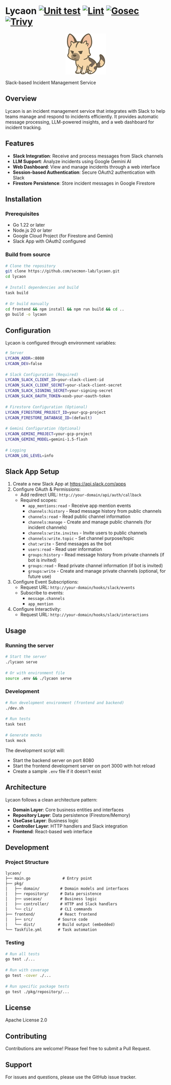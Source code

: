 # Lycaon [![Unit test](https://github.com/secmon-lab/lycaon/actions/workflows/test.yml/badge.svg)](https://github.com/secmon-lab/lycaon/actions/workflows/test.yml) [![Lint](https://github.com/secmon-lab/lycaon/actions/workflows/lint.yml/badge.svg)](https://github.com/secmon-lab/lycaon/actions/workflows/lint.yml) [![Gosec](https://github.com/secmon-lab/lycaon/actions/workflows/gosec.yml/badge.svg)](https://github.com/secmon-lab/lycaon/actions/workflows/gosec.yml) [![Trivy](https://github.com/secmon-lab/lycaon/actions/workflows/trivy.yml/badge.svg)](https://github.com/secmon-lab/lycaon/actions/workflows/trivy.yml)

<p align="center">
  <img src="./docs/images/logo_v0.png" height="128" />
</p>

Slack-based Incident Management Service

## Overview

Lycaon is an incident management service that integrates with Slack to help teams manage and respond to incidents efficiently. It provides automatic message processing, LLM-powered insights, and a web dashboard for incident tracking.

## Features

- **Slack Integration**: Receive and process messages from Slack channels
- **LLM Support**: Analyze incidents using Google Gemini AI
- **Web Dashboard**: View and manage incidents through a web interface
- **Session-based Authentication**: Secure OAuth2 authentication with Slack
- **Firestore Persistence**: Store incident messages in Google Firestore

## Installation

### Prerequisites

- Go 1.22 or later
- Node.js 20 or later
- Google Cloud Project (for Firestore and Gemini)
- Slack App with OAuth2 configured

### Build from source

```bash
# Clone the repository
git clone https://github.com/secmon-lab/lycaon.git
cd lycaon

# Install dependencies and build
task build

# Or build manually
cd frontend && npm install && npm run build && cd ..
go build -o lycaon
```

## Configuration

Lycaon is configured through environment variables:

```bash
# Server
LYCAON_ADDR=:8080
LYCAON_DEV=false

# Slack Configuration (Required)
LYCAON_SLACK_CLIENT_ID=your-slack-client-id
LYCAON_SLACK_CLIENT_SECRET=your-slack-client-secret
LYCAON_SLACK_SIGNING_SECRET=your-signing-secret
LYCAON_SLACK_OAUTH_TOKEN=xoxb-your-oauth-token

# Firestore Configuration (Optional)
LYCAON_FIRESTORE_PROJECT_ID=your-gcp-project
LYCAON_FIRESTORE_DATABASE_ID=(default)

# Gemini Configuration (Optional)
LYCAON_GEMINI_PROJECT=your-gcp-project
LYCAON_GEMINI_MODEL=gemini-1.5-flash

# Logging
LYCAON_LOG_LEVEL=info
```

## Slack App Setup

1. Create a new Slack App at https://api.slack.com/apps
2. Configure OAuth & Permissions:
   - Add redirect URL: `http://your-domain/api/auth/callback`
   - Required scopes:
     - `app_mentions:read` - Receive app mention events
     - `channels:history` - Read message history from public channels
     - `channels:read` - Read public channel information
     - `channels:manage` - Create and manage public channels (for incident channels)
     - `channels:write.invites` - Invite users to public channels
     - `channels:write.topic` - Set channel purpose/topic
     - `chat:write` - Send messages as the bot
     - `users:read` - Read user information
     - `groups:history` - Read message history from private channels (if bot is invited)
     - `groups:read` - Read private channel information (if bot is invited)
     - `groups:write` - Create and manage private channels (optional, for future use)
3. Configure Event Subscriptions:
   - Request URL: `http://your-domain/hooks/slack/events`
   - Subscribe to events:
     - `message.channels`
     - `app_mention`
4. Configure Interactivity:
   - Request URL: `http://your-domain/hooks/slack/interactions`

## Usage

### Running the server

```bash
# Start the server
./lycaon serve

# Or with environment file
source .env && ./lycaon serve
```

### Development

```bash
# Run development environment (frontend and backend)
./dev.sh

# Run tests
task test

# Generate mocks
task mock
```

The development script will:
- Start the backend server on port 8080
- Start the frontend development server on port 3000 with hot reload
- Create a sample `.env` file if it doesn't exist

## Architecture

Lycaon follows a clean architecture pattern:

- **Domain Layer**: Core business entities and interfaces
- **Repository Layer**: Data persistence (Firestore/Memory)
- **UseCase Layer**: Business logic
- **Controller Layer**: HTTP handlers and Slack integration
- **Frontend**: React-based web interface

## Development

### Project Structure

```
lycaon/
├── main.go              # Entry point
├── pkg/
│   ├── domain/         # Domain models and interfaces
│   ├── repository/     # Data persistence
│   ├── usecase/        # Business logic
│   ├── controller/     # HTTP and Slack handlers
│   └── cli/            # CLI commands
├── frontend/           # React frontend
│   ├── src/           # Source code
│   └── dist/          # Build output (embedded)
└── Taskfile.yml       # Task automation
```

### Testing

```bash
# Run all tests
go test ./...

# Run with coverage
go test -cover ./...

# Run specific package tests
go test ./pkg/repository/...
```

## License

Apache License 2.0

## Contributing

Contributions are welcome! Please feel free to submit a Pull Request.

## Support

For issues and questions, please use the GitHub issue tracker.
